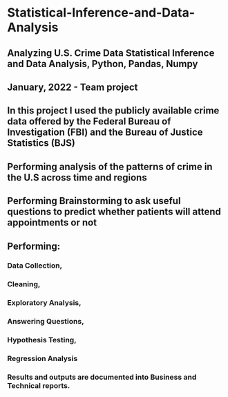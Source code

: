 # Statistical-Inference-and-Data-Analysis

## Analyzing U.S. Crime Data Statistical Inference and Data Analysis, Python, Pandas, Numpy 
## January, 2022 - Team project

## In this project I used the publicly available crime data offered by the Federal Bureau of Investigation (FBI) and the Bureau of Justice Statistics (BJS) 

## Performing analysis of the patterns of crime in the U.S across time and regions

## Performing Brainstorming to ask useful questions to predict whether patients will attend appointments or not

## Performing:
### Data Collection, 
### Cleaning, 
### Exploratory Analysis,
### Answering Questions,
### Hypothesis Testing,
### Regression Analysis
### Results and outputs are documented into Business and Technical reports.
